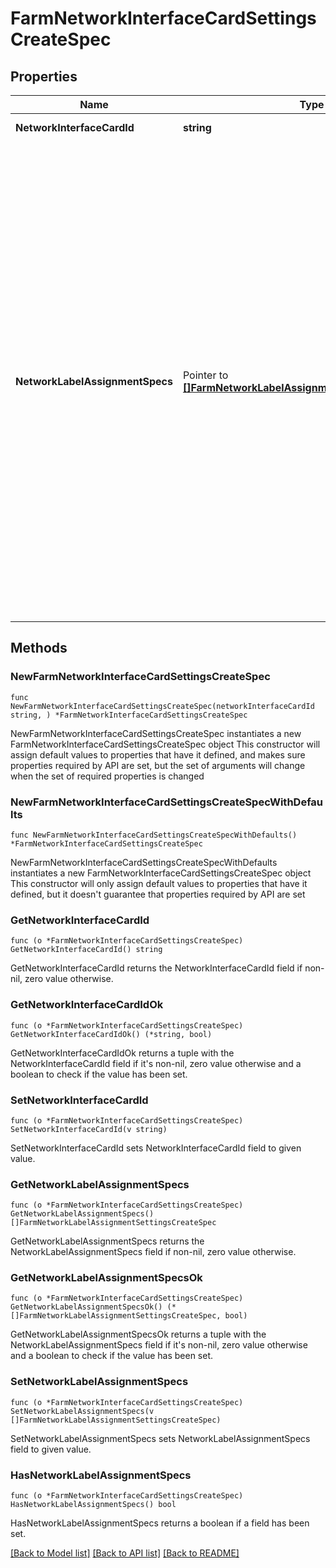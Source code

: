 # FarmNetworkInterfaceCardSettingsCreateSpec

## Properties

Name | Type | Description | Notes
------------ | ------------- | ------------- | -------------
**NetworkInterfaceCardId** | **string** | ID of the network interface card for these settings. | 
**NetworkLabelAssignmentSpecs** | Pointer to [**[]FarmNetworkLabelAssignmentSettingsCreateSpec**](FarmNetworkLabelAssignmentSettingsCreateSpec.md) | Automatic network label assignment feature settings for this NIC. If network_label_assignment_specs is not set, nics will be ignored. By default, newly provisioned machines of an automated farm retain their parent image&#39;s network labels on each of their network interface cards. In certain circumstances, notably dealing with VLAN subset sizing and DHCP IP address availability, it may be desirable for the cloned VM to instead use different network labels for these newly provisioned machines. This feature allows an administrator to provide a per NIC list of network labels and their maximum availability to be automatically distributed to newly provisioned machines.&lt;br&gt;If this is not set, the feature is disabled.&lt;br&gt;Starting at the alphabetically first network label spec in the list that has not yet been assigned its maximum count for this NIC on this VM, the VM will have its next provisioned machine&#39;s NIC assigned that label. If all network labels in this list have reached their maximum count, this VM will have further provisioned machines assigned the last label in the list over capacity, and an error will be logged. Not all labels need be configured. | [optional] 

## Methods

### NewFarmNetworkInterfaceCardSettingsCreateSpec

`func NewFarmNetworkInterfaceCardSettingsCreateSpec(networkInterfaceCardId string, ) *FarmNetworkInterfaceCardSettingsCreateSpec`

NewFarmNetworkInterfaceCardSettingsCreateSpec instantiates a new FarmNetworkInterfaceCardSettingsCreateSpec object
This constructor will assign default values to properties that have it defined,
and makes sure properties required by API are set, but the set of arguments
will change when the set of required properties is changed

### NewFarmNetworkInterfaceCardSettingsCreateSpecWithDefaults

`func NewFarmNetworkInterfaceCardSettingsCreateSpecWithDefaults() *FarmNetworkInterfaceCardSettingsCreateSpec`

NewFarmNetworkInterfaceCardSettingsCreateSpecWithDefaults instantiates a new FarmNetworkInterfaceCardSettingsCreateSpec object
This constructor will only assign default values to properties that have it defined,
but it doesn't guarantee that properties required by API are set

### GetNetworkInterfaceCardId

`func (o *FarmNetworkInterfaceCardSettingsCreateSpec) GetNetworkInterfaceCardId() string`

GetNetworkInterfaceCardId returns the NetworkInterfaceCardId field if non-nil, zero value otherwise.

### GetNetworkInterfaceCardIdOk

`func (o *FarmNetworkInterfaceCardSettingsCreateSpec) GetNetworkInterfaceCardIdOk() (*string, bool)`

GetNetworkInterfaceCardIdOk returns a tuple with the NetworkInterfaceCardId field if it's non-nil, zero value otherwise
and a boolean to check if the value has been set.

### SetNetworkInterfaceCardId

`func (o *FarmNetworkInterfaceCardSettingsCreateSpec) SetNetworkInterfaceCardId(v string)`

SetNetworkInterfaceCardId sets NetworkInterfaceCardId field to given value.


### GetNetworkLabelAssignmentSpecs

`func (o *FarmNetworkInterfaceCardSettingsCreateSpec) GetNetworkLabelAssignmentSpecs() []FarmNetworkLabelAssignmentSettingsCreateSpec`

GetNetworkLabelAssignmentSpecs returns the NetworkLabelAssignmentSpecs field if non-nil, zero value otherwise.

### GetNetworkLabelAssignmentSpecsOk

`func (o *FarmNetworkInterfaceCardSettingsCreateSpec) GetNetworkLabelAssignmentSpecsOk() (*[]FarmNetworkLabelAssignmentSettingsCreateSpec, bool)`

GetNetworkLabelAssignmentSpecsOk returns a tuple with the NetworkLabelAssignmentSpecs field if it's non-nil, zero value otherwise
and a boolean to check if the value has been set.

### SetNetworkLabelAssignmentSpecs

`func (o *FarmNetworkInterfaceCardSettingsCreateSpec) SetNetworkLabelAssignmentSpecs(v []FarmNetworkLabelAssignmentSettingsCreateSpec)`

SetNetworkLabelAssignmentSpecs sets NetworkLabelAssignmentSpecs field to given value.

### HasNetworkLabelAssignmentSpecs

`func (o *FarmNetworkInterfaceCardSettingsCreateSpec) HasNetworkLabelAssignmentSpecs() bool`

HasNetworkLabelAssignmentSpecs returns a boolean if a field has been set.


[[Back to Model list]](../README.md#documentation-for-models) [[Back to API list]](../README.md#documentation-for-api-endpoints) [[Back to README]](../README.md)


